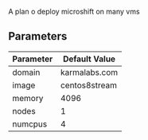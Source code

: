 A plan o deploy microshift on many vms

## Parameters

|Parameter|Default Value|
|---------|-------------|
|domain   |karmalabs.com|
|image    |centos8stream|
|memory   |4096         |
|nodes    |1            |
|numcpus  |4            |

